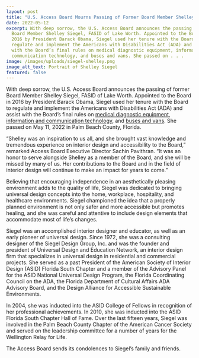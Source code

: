 ```yaml
---
layout: post
title: "U.S. Access Board Mourns Passing of Former Board Member Shelley Siegel "
date: 2022-05-12
excerpt: With deep sorrow, the U.S. Access Board announces the passing of former
  Board Member Shelley Siegel, FASID of Lake Worth. Appointed to the Board in
  2016 by President Barack Obama, Siegel used her tenure with the Board to
  regulate and implement the Americans with Disabilities Act (ADA) and assist
  with the Board’s final rules on medical diagnostic equipment, information and
  communication technology, and buses and vans. She passed on . . .
image: /images/uploads/siegel-shelley.png
image_alt_text: Portrait of Shelley Siegel
featured: false
---
```

With deep sorrow, the U.S. Access Board announces the passing of former Board Member Shelley Siegel, FASID of Lake Worth. Appointed to the Board in 2016 by President Barack Obama, Siegel used her tenure with the Board to regulate and implement the Americans with Disabilities Act (ADA) and assist with the Board’s final rules on [medical diagnostic equipment](https://www.access-board.gov/mde/), [information and communication technology](https://www.access-board.gov/ict/), and [buses and vans](https://www.access-board.gov/guidelines-standards/vehicles/update-buses-vans/guidelines-text/). She passed on May 11, 2022 in Palm Beach County, Florida. 

“Shelley was an inspiration to us all, and she brought vast knowledge and tremendous experience on interior design and accessibility to the Board,” remarked Access Board Executive Director Sachin Pavithran. “It was an honor to serve alongside Shelley as a member of the Board, and she will be missed by many of us. Her contributions to the Board and in the field of interior design will continue to make an impact for years to come.” 

Believing that encouraging independence in an aesthetically pleasing environment adds to the quality of life, Siegel was dedicated to bringing universal design concepts into the home, workplace, hospitality, and healthcare environments. Siegel championed the idea that a properly planned environment is not only safer and more accessible but promotes healing, and she was careful and attentive to include design elements that accommodate most of life’s changes. 

Siegel was an accomplished interior designer and educator, as well as an early pioneer of universal design. Since 1972, she was a consulting designer of the Siegel Design Group, Inc. and was the founder and president of Universal Design and Education Network, an interior design firm that specializes in universal design in residential and commercial projects. She served as a past President of the American Society of Interior Design (ASID) Florida South Chapter and a member of the Advisory Panel for the ASID National Universal Design Program, the Florida Coordinating Council on the ADA, the Florida Department of Cultural Affairs ADA Advisory Board, and the Design Alliance for Accessible Sustainable Environments. 

In 2004, she was inducted into the ASID College of Fellows in recognition of her professional achievements. In 2010, she was inducted into the ASID Florida South Chapter Hall of Fame. Over the last fifteen years, Siegel was involved in the Palm Beach County Chapter of the American Cancer Society and served on the leadership committee for a number of years for the Wellington Relay for Life. 

The Access Board sends its condolences to Siegel’s family and friends.
